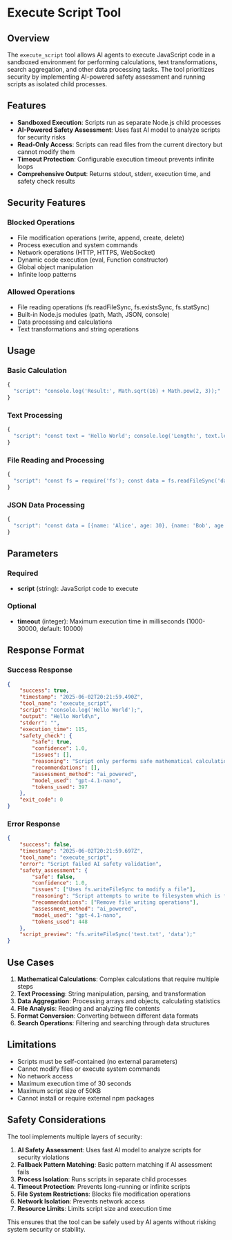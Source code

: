 # Execute Script Tool

## Overview

The `execute_script` tool allows AI agents to execute JavaScript code in a sandboxed environment for performing calculations, text transformations, search aggregation, and other data processing tasks. The tool prioritizes security by implementing AI-powered safety assessment and running scripts as isolated child processes.

## Features

- **Sandboxed Execution**: Scripts run as separate Node.js child processes
- **AI-Powered Safety Assessment**: Uses fast AI model to analyze scripts for security risks
- **Read-Only Access**: Scripts can read files from the current directory but cannot modify them
- **Timeout Protection**: Configurable execution timeout prevents infinite loops
- **Comprehensive Output**: Returns stdout, stderr, execution time, and safety check results

## Security Features

### Blocked Operations

- File modification operations (write, append, create, delete)
- Process execution and system commands
- Network operations (HTTP, HTTPS, WebSocket)
- Dynamic code execution (eval, Function constructor)
- Global object manipulation
- Infinite loop patterns

### Allowed Operations

- File reading operations (fs.readFileSync, fs.existsSync, fs.statSync)
- Built-in Node.js modules (path, Math, JSON, console)
- Data processing and calculations
- Text transformations and string operations

## Usage

### Basic Calculation

```javascript
{
  "script": "console.log('Result:', Math.sqrt(16) + Math.pow(2, 3));"
}
```

### Text Processing

```javascript
{
  "script": "const text = 'Hello World'; console.log('Length:', text.length, 'Uppercase:', text.toUpperCase());"
}
```

### File Reading and Processing

```javascript
{
  "script": "const fs = require('fs'); const data = fs.readFileSync('data.txt', 'utf8'); console.log('Lines:', data.split('\\n').length);"
}
```

### JSON Data Processing

```javascript
{
  "script": "const data = [{name: 'Alice', age: 30}, {name: 'Bob', age: 25}]; const avgAge = data.reduce((sum, p) => sum + p.age, 0) / data.length; console.log('Average age:', avgAge);"
}
```

## Parameters

### Required

- **script** (string): JavaScript code to execute

### Optional

- **timeout** (integer): Maximum execution time in milliseconds (1000-30000, default: 10000)

## Response Format

### Success Response

```json
{
    "success": true,
    "timestamp": "2025-06-02T20:21:59.490Z",
    "tool_name": "execute_script",
    "script": "console.log('Hello World');",
    "output": "Hello World\n",
    "stderr": "",
    "execution_time": 115,
    "safety_check": {
        "safe": true,
        "confidence": 1.0,
        "issues": [],
        "reasoning": "Script only performs safe mathematical calculations",
        "recommendations": [],
        "assessment_method": "ai_powered",
        "model_used": "gpt-4.1-nano",
        "tokens_used": 397
    },
    "exit_code": 0
}
```

### Error Response

```json
{
    "success": false,
    "timestamp": "2025-06-02T20:21:59.697Z",
    "tool_name": "execute_script",
    "error": "Script failed AI safety validation",
    "safety_assessment": {
        "safe": false,
        "confidence": 1.0,
        "issues": ["Uses fs.writeFileSync to modify a file"],
        "reasoning": "Script attempts to write to filesystem which is forbidden",
        "recommendations": ["Remove file writing operations"],
        "assessment_method": "ai_powered",
        "model_used": "gpt-4.1-nano",
        "tokens_used": 448
    },
    "script_preview": "fs.writeFileSync('test.txt', 'data');"
}
```

## Use Cases

1. **Mathematical Calculations**: Complex calculations that require multiple steps
2. **Text Processing**: String manipulation, parsing, and transformation
3. **Data Aggregation**: Processing arrays and objects, calculating statistics
4. **File Analysis**: Reading and analyzing file contents
5. **Format Conversion**: Converting between different data formats
6. **Search Operations**: Filtering and searching through data structures

## Limitations

- Scripts must be self-contained (no external parameters)
- Cannot modify files or execute system commands
- No network access
- Maximum execution time of 30 seconds
- Maximum script size of 50KB
- Cannot install or require external npm packages

## Safety Considerations

The tool implements multiple layers of security:

1. **AI Safety Assessment**: Uses fast AI model to analyze scripts for security violations
2. **Fallback Pattern Matching**: Basic pattern matching if AI assessment fails
3. **Process Isolation**: Runs scripts in separate child processes
4. **Timeout Protection**: Prevents long-running or infinite scripts
5. **File System Restrictions**: Blocks file modification operations
6. **Network Isolation**: Prevents network access
7. **Resource Limits**: Limits script size and execution time

This ensures that the tool can be safely used by AI agents without risking system security or stability.
